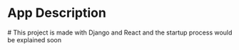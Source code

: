 <h1>App Description</h1>
#
This project is made with Django and React and the startup process would be explained soon

